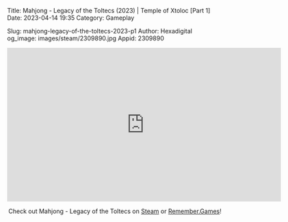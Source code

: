 Title: Mahjong - Legacy of the Toltecs (2023) | Temple of Xtoloc [Part 1]
Date: 2023-04-14 19:35
Category: Gameplay

Slug: mahjong-legacy-of-the-toltecs-2023-p1
Author: Hexadigital
og_image: images/steam/2309890.jpg
Appid: 2309890

<center><iframe src="https://www.youtube.com/embed/UxYeyXDZJ_I?feature=oembed" allow="accelerometer; autoplay; encrypted-media; gyroscope; picture-in-picture" width="640" height="360" frameborder="0"></iframe>

Check out Mahjong - Legacy of the Toltecs on [Steam](https://store.steampowered.com/app/2309890/?curator_clanid=34633900) or [Remember.Games](https://remember.games/game/7725/mahjong-legacy-of-the-toltecs/)!</center>